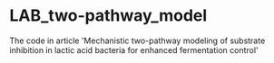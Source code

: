 # LAB_two-pathway_model
The code in article 'Mechanistic two-pathway modeling of substrate inhibition in lactic acid bacteria for enhanced fermentation control'
